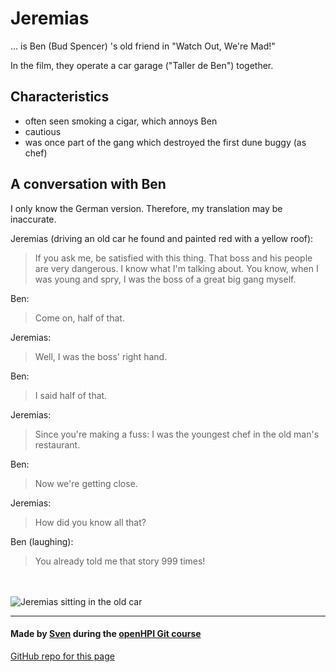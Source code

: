# Jeremias

... is Ben (Bud Spencer) 's old friend in "Watch Out, We're Mad!"

In the film, they operate a car garage ("Taller de Ben") together.

## Characteristics

* often seen smoking a cigar, which annoys Ben
* cautious
* was once part of the gang which destroyed the
first dune buggy (as chef)

## A conversation with Ben
I only know the German version.
Therefore, my translation may be inaccurate.

Jeremias (driving an old car he found
and painted red with a yellow roof):
> If you ask me, be satisfied with this thing.
> That boss and his people are very dangerous.
> I know what I'm talking about. You know, when
> I was young and spry, I was the boss of a
> great big gang myself.

Ben:
> Come on, half of that.

Jeremias:
> Well, I was the boss' right hand.

Ben:
> I said half of that.

Jeremias:
> Since you're making a fuss: I was the youngest chef in the
> old man's restaurant.

Ben:
> Now we're getting close.

Jeremias:
> How did you know all that?

Ben (laughing):
> You already told me that story 999 times!

<br><br>
![Jeremias sitting in the old car](https://spencerhilldb.de/bilder/schwefel_barbero.jpg)

---
#### Made by [Sven](https://github.com/sven-frotscher) during the [openHPI Git course](https://open.hpi.de/courses/git2020)
[GitHub repo for this page](https://github.com/sven-frotscher/sven-frotscher.github.io)

